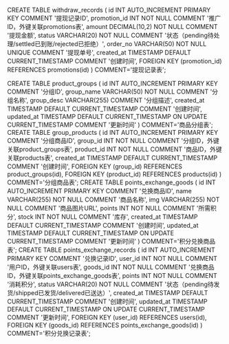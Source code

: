 CREATE TABLE withdraw_records (
    id INT AUTO_INCREMENT PRIMARY KEY COMMENT '提现记录ID',
    promotion_id INT NOT NULL COMMENT '推广ID，外键关联promotions表',
    amount DECIMAL(10,2) NOT NULL COMMENT '提现金额',
    status VARCHAR(20) NOT NULL COMMENT '状态（pending待处理/settled已到账/rejected已拒绝）',
    order_no VARCHAR(50) NOT NULL UNIQUE COMMENT '提现单号',
    created_at TIMESTAMP DEFAULT CURRENT_TIMESTAMP COMMENT '创建时间',
    FOREIGN KEY (promotion_id) REFERENCES promotions(id)
) COMMENT='提现记录表';

CREATE TABLE product_groups (
    id INT AUTO_INCREMENT PRIMARY KEY COMMENT '分组ID',
    group_name VARCHAR(50) NOT NULL COMMENT '分组名称',
    group_desc VARCHAR(255) COMMENT '分组描述',
    created_at TIMESTAMP DEFAULT CURRENT_TIMESTAMP COMMENT '创建时间',
    updated_at TIMESTAMP DEFAULT CURRENT_TIMESTAMP ON UPDATE CURRENT_TIMESTAMP COMMENT '更新时间'
) COMMENT='商品分组表';
CREATE TABLE group_products (
    id INT AUTO_INCREMENT PRIMARY KEY COMMENT '分组商品ID',
    group_id INT NOT NULL COMMENT '分组ID，外键关联product_groups表',
    product_id INT NOT NULL COMMENT '商品ID，外键关联products表',
    created_at TIMESTAMP DEFAULT CURRENT_TIMESTAMP COMMENT '创建时间',
    FOREIGN KEY (group_id) REFERENCES product_groups(id),
    FOREIGN KEY (product_id) REFERENCES products(id)
) COMMENT='分组商品表';
CREATE TABLE points_exchange_goods (
    id INT AUTO_INCREMENT PRIMARY KEY COMMENT '兑换商品ID',
    name VARCHAR(255) NOT NULL COMMENT '商品名称',
    img VARCHAR(255) NOT NULL COMMENT '商品图片URL',
    points INT NOT NULL COMMENT '所需积分',
    stock INT NOT NULL COMMENT '库存',
    created_at TIMESTAMP DEFAULT CURRENT_TIMESTAMP COMMENT '创建时间',
    updated_at TIMESTAMP DEFAULT CURRENT_TIMESTAMP ON UPDATE CURRENT_TIMESTAMP COMMENT '更新时间'
) COMMENT='积分兑换商品表';
CREATE TABLE points_exchange_records (
    id INT AUTO_INCREMENT PRIMARY KEY COMMENT '兑换记录ID',
    user_id INT NOT NULL COMMENT '用户ID，外键关联users表',
    goods_id INT NOT NULL COMMENT '兑换商品ID，外键关联points_exchange_goods表',
    points INT NOT NULL COMMENT '消耗积分',
    status VARCHAR(20) NOT NULL COMMENT '状态（pending待发货/shipped已发货/delivered已送达）',
    created_at TIMESTAMP DEFAULT CURRENT_TIMESTAMP COMMENT '创建时间',
    updated_at TIMESTAMP DEFAULT CURRENT_TIMESTAMP ON UPDATE CURRENT_TIMESTAMP COMMENT '更新时间',
    FOREIGN KEY (user_id) REFERENCES users(id),
    FOREIGN KEY (goods_id) REFERENCES points_exchange_goods(id)
) COMMENT='积分兑换记录表';
